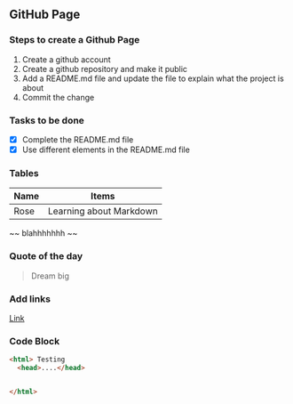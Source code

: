 ## GitHub Page
### Steps to create a Github Page
1. Create a github account
2. Create a github repository and make it public
3. Add a README.md file and update the file to explain what the project is about
4. Commit the change

### Tasks to be done
- [x] Complete the README.md file
- [x] Use different elements in the README.md file

### Tables 
Name | Items
----- | ------
Rose | Learning about Markdown

~~ blahhhhhhh ~~

### Quote of the day
> Dream big

### Add links
[Link](https://stackoverflow.com/questions/47344571/how-to-draw-checkbox-or-tick-mark-in-github-markdown-table)

### Code Block
``` html
<html> Testing 
  <head>....</head>


</html>
````
  
